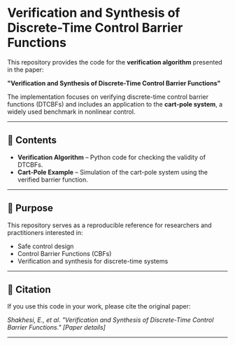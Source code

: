 # Verification and Synthesis of Discrete-Time Control Barrier Functions

This repository provides the code for the **verification algorithm** presented in the paper:

**"Verification and Synthesis of Discrete-Time Control Barrier Functions"**

The implementation focuses on verifying discrete-time control barrier functions (DTCBFs) and includes an application to the **cart-pole system**, a widely used benchmark in nonlinear control.

---

## 🔹 Contents
- **Verification Algorithm** – Python code for checking the validity of DTCBFs.  
- **Cart-Pole Example** – Simulation of the cart-pole system using the verified barrier function.  

---

## 🔹 Purpose
This repository serves as a reproducible reference for researchers and practitioners interested in:
- Safe control design  
- Control Barrier Functions (CBFs)  
- Verification and synthesis for discrete-time systems  

---

## 🔹 Citation
If you use this code in your work, please cite the original paper:

*Shakhesi, E., et al. "Verification and Synthesis of Discrete-Time Control Barrier Functions." [Paper details]*

---

